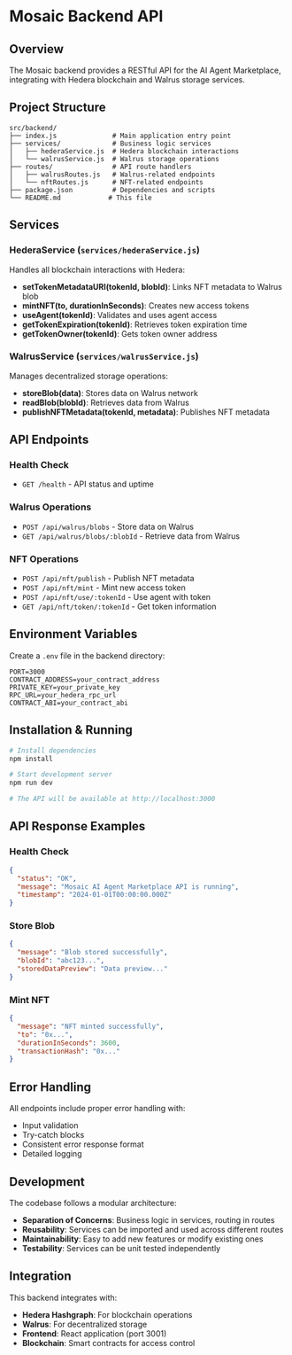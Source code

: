 # Mosaic Backend API

## Overview

The Mosaic backend provides a RESTful API for the AI Agent Marketplace, integrating with Hedera blockchain and Walrus storage services.

## Project Structure

```
src/backend/
├── index.js              # Main application entry point
├── services/             # Business logic services
│   ├── hederaService.js  # Hedera blockchain interactions
│   └── walrusService.js  # Walrus storage operations
├── routes/               # API route handlers
│   ├── walrusRoutes.js   # Walrus-related endpoints
│   └── nftRoutes.js      # NFT-related endpoints
├── package.json          # Dependencies and scripts
└── README.md            # This file
```

## Services

### HederaService (`services/hederaService.js`)

Handles all blockchain interactions with Hedera:

- **setTokenMetadataURI(tokenId, blobId)**: Links NFT metadata to Walrus blob
- **mintNFT(to, durationInSeconds)**: Creates new access tokens
- **useAgent(tokenId)**: Validates and uses agent access
- **getTokenExpiration(tokenId)**: Retrieves token expiration time
- **getTokenOwner(tokenId)**: Gets token owner address

### WalrusService (`services/walrusService.js`)

Manages decentralized storage operations:

- **storeBlob(data)**: Stores data on Walrus network
- **readBlob(blobId)**: Retrieves data from Walrus
- **publishNFTMetadata(tokenId, metadata)**: Publishes NFT metadata

## API Endpoints

### Health Check
- `GET /health` - API status and uptime

### Walrus Operations
- `POST /api/walrus/blobs` - Store data on Walrus
- `GET /api/walrus/blobs/:blobId` - Retrieve data from Walrus

### NFT Operations
- `POST /api/nft/publish` - Publish NFT metadata
- `POST /api/nft/mint` - Mint new access token
- `POST /api/nft/use/:tokenId` - Use agent with token
- `GET /api/nft/token/:tokenId` - Get token information

## Environment Variables

Create a `.env` file in the backend directory:

```env
PORT=3000
CONTRACT_ADDRESS=your_contract_address
PRIVATE_KEY=your_private_key
RPC_URL=your_hedera_rpc_url
CONTRACT_ABI=your_contract_abi
```

## Installation & Running

```bash
# Install dependencies
npm install

# Start development server
npm run dev

# The API will be available at http://localhost:3000
```

## API Response Examples

### Health Check
```json
{
  "status": "OK",
  "message": "Mosaic AI Agent Marketplace API is running",
  "timestamp": "2024-01-01T00:00:00.000Z"
}
```

### Store Blob
```json
{
  "message": "Blob stored successfully",
  "blobId": "abc123...",
  "storedDataPreview": "Data preview..."
}
```

### Mint NFT
```json
{
  "message": "NFT minted successfully",
  "to": "0x...",
  "durationInSeconds": 3600,
  "transactionHash": "0x..."
}
```

## Error Handling

All endpoints include proper error handling with:
- Input validation
- Try-catch blocks
- Consistent error response format
- Detailed logging

## Development

The codebase follows a modular architecture:
- **Separation of Concerns**: Business logic in services, routing in routes
- **Reusability**: Services can be imported and used across different routes
- **Maintainability**: Easy to add new features or modify existing ones
- **Testability**: Services can be unit tested independently

## Integration

This backend integrates with:
- **Hedera Hashgraph**: For blockchain operations
- **Walrus**: For decentralized storage
- **Frontend**: React application (port 3001)
- **Blockchain**: Smart contracts for access control 